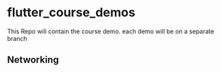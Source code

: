 # flutter_course_demos

This Repo will contain the course demo.
each demo will be on a separate branch

## Networking

